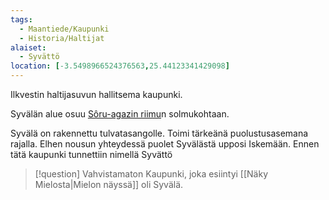```yaml
---
tags:
  - Maantiede/Kaupunki
  - Historia/Haltijat
alaiset:
  - Syvättö
location: [-3.5498966524376563,25.44123341429098]
---
```




Ilkvestin haltijasuvun hallitsema kaupunki.

Syvälän alue osuu [Sôru-agazin riimu](Sôru-agazin%20riimu.png)n solmukohtaan.

Syvälä on rakennettu tulvatasangolle. Toimi tärkeänä puolustusasemana rajalla.
Elhen nousun yhteydessä puolet Syvälästä upposi Iskemään. Ennen tätä kaupunki tunnettiin nimellä Syvättö

>[!question] Vahvistamaton 
>Kaupunki, joka esiintyi [[Näky Mielosta|Mielon näyssä]]  oli Syvälä.

